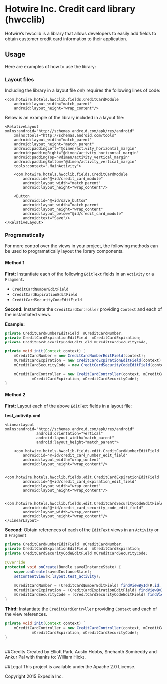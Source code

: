 # Hotwire Inc. Credit card library (hwcclib)

Hotwire’s hwcclib is a library that allows developers to easily add fields to obtain customer credit card information to their application.

## Usage

Here are examples of how to use the library:

### Layout files
Including the library in a layout file only requires the following lines of code:

```
<com.hotwire.hotels.hwcclib.fields.CreditCardModule
    android:layout_width="match_parent"
    android:layout_height="wrap_content"/>
```

Below is an example of the library included in a layout file:

```
<RelativeLayout xmlns:android="http://schemas.android.com/apk/res/android"
    xmlns:tools="http://schemas.android.com/tools"
    android:layout_width="match_parent"
    android:layout_height="match_parent"
    android:paddingLeft="@dimen/activity_horizontal_margin"
    android:paddingRight="@dimen/activity_horizontal_margin"
    android:paddingTop="@dimen/activity_vertical_margin"
    android:paddingBottom="@dimen/activity_vertical_margin"
    tools:context=".MainActivity">

    <com.hotwire.hotels.hwcclib.fields.CreditCardModule
        android:id="@+id/credit_card_module"
        android:layout_width="match_parent"
        android:layout_height="wrap_content"/>

    <Button
        android:id="@+id/save_button"
        android:layout_width=“match_parent
        android:layout_height="wrap_content"
        android:layout_below="@id/credit_card_module"
        android:text="Save"/>
</RelativeLayout>
```

### Programatically

For more control over the views in your project, the following methods can be used to programatically layout the library components.

#### Method 1

**First:** Instantiate each of the following `EditText` fields in an `Activity` or a `Fragment`.

- `CreditCardNumberEditField`
- `CreditCardExpirationEditField`
- `CreditCardSecurityCodeEditField`

**Second:** Instantiate the `CreditCardController` providing `Context` and each of the instantiated views.

**Example:**

```java
private CreditCardNumberEditField  mCreditCardNumber;
private CreditCardExpirationEditField  mCreditCardExpiration;
private CreditCardSecurityCodeEditField mCreditCardSecurityCode;

private void init(Context context) {
    mCreditCardNumber = new CreditCardNumberEditField(context);
    mCreditCardExpiration = new CreditCardExpirationEditField(context);
    mCreditCardSecurityCode = new CreditCardSecurityCodeEditField(context);

    mCreditCardController = new CreditCardController(context, mCreditCardNumber,
            mCreditCardExpiration, mCreditCardSecurityCode);
}
```

#### Method 2

**First:** Layout each of the above `EditText` fields in a layout file:

**test_activity.xml**
```
<LinearLayout xmlns:android="http://schemas.android.com/apk/res/android"
              android:orientation="vertical"
              android:layout_width="match_parent"
              android:layout_height="match_parent">

    <com.hotwire.hotels.hwcclib.fields.edit.CreditCardNumberEditField
        android:id="@+id/credit_card_number_edit_field"
        android:layout_width="wrap_content"
        android:layout_height="wrap_content"/>
    
    <com.hotwire.hotels.hwcclib.fields.edit.CreditCardExpirationEditField
        android:id="@+id/credit_card_expiration_edit_field"
        android:layout_width="wrap_content"
        android:layout_height="wrap_content"/>
    
    <com.hotwire.hotels.hwcclib.fields.edit.CreditCardSecurityCodeEditField
        android:id="@+id/credit_card_security_code_edit_field"
        android:layout_width="wrap_content"
        android:layout_height="wrap_content"/>
</LinearLayout>
```

**Second:** Obtain references of each of the `EditText` views in an `Activity` or a `Fragment`

```java
private CreditCardNumberEditField  mCreditCardNumber;
private CreditCardExpirationEditField  mCreditCardExpiration;
private CreditCardSecurityCodeEditField mCreditCardSecurityCode;

@Override
protected void onCreate(Bundle savedInstanceState) {
    super.onCreate(savedInstanceState);
    setContentView(R.layout.test_activity);

    mCreditCardNumber = (CreditCardNumberEditField) findViewById(R.id. credit_card_number_edit_field);
    mCreditCardExpiration = (CreditCardExpirationEditField) findViewById(R.id. credit_card_expiration_edit_field);
    mCreditCardSecurityCode = (CreditCardSecurityCodeEditField) findViewById(R.id.credit_card_security_code_edit_field);
}
```

**Third:** Instantiate the `CreditCardController` providing `Context` and each of the view references.

```java
private void init(Context context) {
    mCreditCardController = new CreditCardController(context, mCreditCardNumber,
            mCreditCardExpiration, mCreditCardSecurityCode);
}
      
```

##Credits
Created by Elliott Park, Austin Hobbs, Snehanth Somireddy and Ankur Pal with thanks to: William Hicks.

##Legal
This project is available under the Apache 2.0 License.

Copyright 2015 Expedia Inc.
